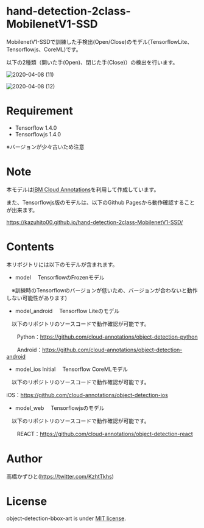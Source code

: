 # hand-detection-2class-MobilenetV1-SSD
MobilenetV1-SSDで訓練した手検出(Open/Close)のモデル(TensorflowLite、Tensorflowjs、CoreML)です。

以下の2種類（開いた手(Open)、閉じた手(Close)）の検出を行います。

![2020-04-08 (11)](https://user-images.githubusercontent.com/37477845/78701044-4a068d80-7941-11ea-89a7-492272546afc.png)

![2020-04-08 (12)](https://user-images.githubusercontent.com/37477845/78701047-4bd05100-7941-11ea-96dc-3aabaa955926.png)

# Requirement
 
* Tensorflow 1.4.0
* Tensorflowjs 1.4.0

※バージョンが少々古いため注意

# Note
本モデルは[IBM Cloud Annotations](https://cloud.annotations.ai/)を利用して作成しています。

また、Tensorflowjs版のモデルは、以下のGithub Pagesから動作確認することが出来ます。

https://kazuhito00.github.io/hand-detection-2class-MobilenetV1-SSD/

# Contents
本リポジトリには以下のモデルが含まれます。

* model
　TensorflowのFrozenモデル
 
　※訓練時のTensorflowのバージョンが低いため、バージョンが合わないと動作しない可能性があります)
* model_android
　Tensorflow Liteのモデル
 
　以下のリポジトリのソースコードで動作確認が可能です。
 
　　Python：https://github.com/cloud-annotations/object-detection-python
  
　　Android：https://github.com/cloud-annotations/object-detection-android
* model_ios	Initial
　Tensorflow CoreMLモデル
 
　以下のリポジトリのソースコードで動作確認が可能です。

iOS：https://github.com/cloud-annotations/object-detection-ios
* model_web
　Tensorflowjsのモデル
 
　以下のリポジトリのソースコードで動作確認が可能です。

　　REACT：https://github.com/cloud-annotations/object-detection-react

# Author
高橋かずひと(https://twitter.com/KzhtTkhs)
 
# License 
object-detection-bbox-art is under [MIT license](https://en.wikipedia.org/wiki/MIT_License).
